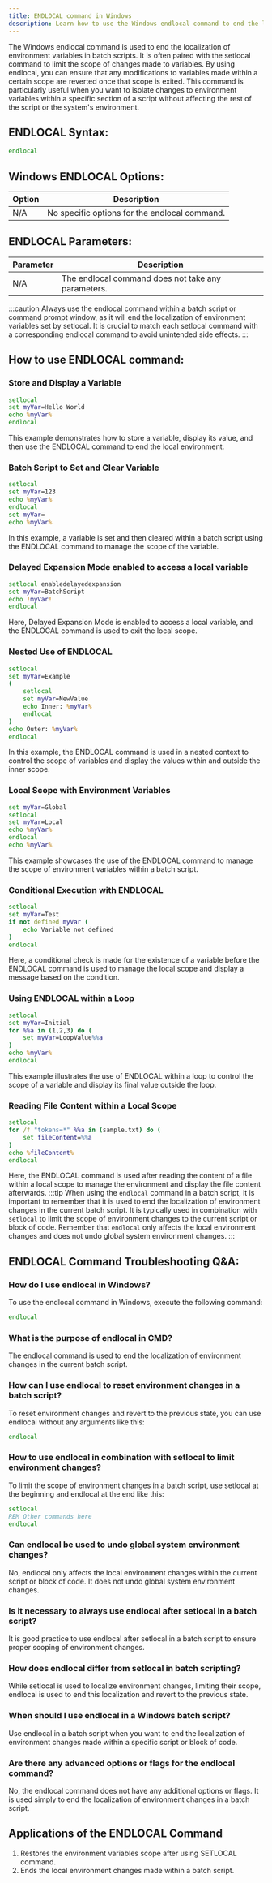 ```yaml
---
title: ENDLOCAL command in Windows
description: Learn how to use the Windows endlocal command to end the localization of environment variables in batch scripts.
---
```


The Windows endlocal command is used to end the localization of environment variables in batch scripts. It is often paired with the setlocal command to limit the scope of changes made to variables. By using endlocal, you can ensure that any modifications to variables made within a certain scope are reverted once that scope is exited. This command is particularly useful when you want to isolate changes to environment variables within a specific section of a script without affecting the rest of the script or the system's environment.
## ENDLOCAL Syntax:
```cmd
endlocal
```
## Windows ENDLOCAL Options:
| Option    | Description                              |
|-----------|------------------------------------------|
| N/A       | No specific options for the endlocal command.|

## ENDLOCAL Parameters:
| Parameter    | Description                              |
|--------------|------------------------------------------|
| N/A          | The endlocal command does not take any parameters.|

:::caution
Always use the endlocal command within a batch script or command prompt window, as it will end the localization of environment variables set by setlocal. It is crucial to match each setlocal command with a corresponding endlocal command to avoid unintended side effects.
:::
## How to use ENDLOCAL command:
### Store and Display a Variable
```cmd
setlocal
set myVar=Hello World
echo %myVar%
endlocal
```
This example demonstrates how to store a variable, display its value, and then use the ENDLOCAL command to end the local environment.
### Batch Script to Set and Clear Variable
```cmd
setlocal
set myVar=123
echo %myVar%
endlocal
set myVar=
echo %myVar%
```
In this example, a variable is set and then cleared within a batch script using the ENDLOCAL command to manage the scope of the variable.
### Delayed Expansion Mode enabled to access a local variable
```cmd
setlocal enabledelayedexpansion
set myVar=BatchScript
echo !myVar!
endlocal
```
Here, Delayed Expansion Mode is enabled to access a local variable, and the ENDLOCAL command is used to exit the local scope.
### Nested Use of ENDLOCAL
```cmd
setlocal
set myVar=Example
(
    setlocal
    set myVar=NewValue
    echo Inner: %myVar%
    endlocal
)
echo Outer: %myVar%
endlocal
```
In this example, the ENDLOCAL command is used in a nested context to control the scope of variables and display the values within and outside the inner scope.
### Local Scope with Environment Variables
```cmd
set myVar=Global
setlocal
set myVar=Local
echo %myVar%
endlocal
echo %myVar%
```
This example showcases the use of the ENDLOCAL command to manage the scope of environment variables within a batch script.
### Conditional Execution with ENDLOCAL
```cmd
setlocal
set myVar=Test
if not defined myVar (
    echo Variable not defined
)
endlocal
```
Here, a conditional check is made for the existence of a variable before the ENDLOCAL command is used to manage the local scope and display a message based on the condition.
### Using ENDLOCAL within a Loop
```cmd
setlocal
set myVar=Initial
for %%a in (1,2,3) do (
    set myVar=LoopValue%%a
)
echo %myVar%
endlocal
```
This example illustrates the use of ENDLOCAL within a loop to control the scope of a variable and display its final value outside the loop.
### Reading File Content within a Local Scope
```cmd
setlocal
for /f "tokens=*" %%a in (sample.txt) do (
    set fileContent=%%a
)
echo %fileContent%
endlocal
```
Here, the ENDLOCAL command is used after reading the content of a file within a local scope to manage the environment and display the file content afterwards.
:::tip
When using the `endlocal` command in a batch script, it is important to remember that it is used to end the localization of environment changes in the current batch script. It is typically used in combination with `setlocal` to limit the scope of environment changes to the current script or block of code. Remember that `endlocal` only affects the local environment changes and does not undo global system environment changes.
:::

## ENDLOCAL Command Troubleshooting Q&A:

### How do I use endlocal in Windows?
To use the endlocal command in Windows, execute the following command:
```cmd
endlocal
```

### What is the purpose of endlocal in CMD?
The endlocal command is used to end the localization of environment changes in the current batch script. 

### How can I use endlocal to reset environment changes in a batch script?
To reset environment changes and revert to the previous state, you can use endlocal without any arguments like this:
```cmd
endlocal
```

### How to use endlocal in combination with setlocal to limit environment changes?
To limit the scope of environment changes in a batch script, use setlocal at the beginning and endlocal at the end like this:
```cmd
setlocal
REM Other commands here
endlocal
```

### Can endlocal be used to undo global system environment changes?
No, endlocal only affects the local environment changes within the current script or block of code. It does not undo global system environment changes.

### Is it necessary to always use endlocal after setlocal in a batch script?
It is good practice to use endlocal after setlocal in a batch script to ensure proper scoping of environment changes. 

### How does endlocal differ from setlocal in batch scripting?
While setlocal is used to localize environment changes, limiting their scope, endlocal is used to end this localization and revert to the previous state. 

### When should I use endlocal in a Windows batch script?
Use endlocal in a batch script when you want to end the localization of environment changes made within a specific script or block of code. 

### Are there any advanced options or flags for the endlocal command?
No, the endlocal command does not have any additional options or flags. It is used simply to end the localization of environment changes in a batch script.

## Applications of the ENDLOCAL Command

1. Restores the environment variables scope after using SETLOCAL command. 
2. Ends the local environment changes made within a batch script.